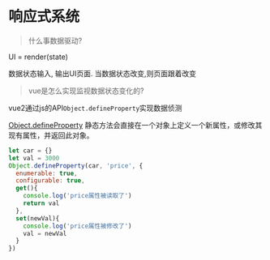# 响应式系统

> 什么事数据驱动?

UI = render(state)

数据状态输入, 输出UI页面. 当数据状态改变,则页面跟着改变

> vue是怎么实现监视数据状态变化的?

vue2通过js的API`Object.defineProperty`实现数据侦测

[Object.defineProperty](https://developer.mozilla.org/zh-CN/docs/Web/JavaScript/Reference/Global_Objects/Object/defineProperty) 静态方法会直接在一个对象上定义一个新属性，或修改其现有属性，并返回此对象。

```js
let car = {}
let val = 3000
Object.defineProperty(car, 'price', {
  enumerable: true,
  configurable: true,
  get(){
    console.log('price属性被读取了')
    return val
  },
  set(newVal){
    console.log('price属性被修改了')
    val = newVal
  }
})
```
